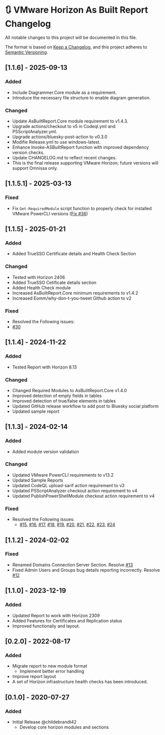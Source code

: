 # :arrows_clockwise: VMware Horizon As Built Report Changelog

All notable changes to this project will be documented in this file.

The format is based on [Keep a Changelog](https://keepachangelog.com/en/1.0.0/),
and this project adheres to [Semantic Versioning](https://semver.org/spec/v2.0.0.html).

## [1.1.6] - 2025-09-13

### Added

- Include Diagrammer.Core module as a requirement.
- Introduce the necessary file structure to enable diagram generation.

### Changed

- Update AsBuiltReport.Core module requirement to v1.4.3.
- Upgrade actions/checkout to v5 in Codeql.yml and PSScriptAnalyzer.yml.
- Upgrade actions/bluesky-post-action to v0.3.0
- Modifie Release.yml to use windows-latest.
- Enhance Invoke-ASBuiltReport function with improved dependency version checks.
- Update CHANGELOG.md to reflect recent changes.
- This is the final release supporting VMware Horizon; future versions will support Omnissa only.

## [1.1.5.1] - 2025-03-13

### Fixed

- Fix `Get-RequiredModule` script function to properly check for installed VMware PowerCLI versions ([Fix #36](https://github.com/AsBuiltReport/AsBuiltReport.VMware.Horizon/issues/36))

## [1.1.5] - 2025-01-21

### Added

- Added TrueSSO Certificate details and Health Check Section

### Changed

- Tested with Horizon 2406
- Added TrueSSO Cetificate details section
- Added Health Check module
- Increased AsBuiltReport.Core minimum requirements to v1.4.2
- Increased Eomm/why-don-t-you-tweet Github action to v2

### Fixed

- Resolved the Following issues:
- [#30](https://github.com/AsBuiltReport/AsBuiltReport.VMware.Horizon/issues/30)

## [1.1.4] - 2024-11-22

### Added

- Tested Report with Horizon 8.13

### Changed

- Changed Required Modules to AsBuiltReport.Core v1.4.0
- Improved detection of empty fields in tables
- Improved detection of true/false elements in tables
- Updated GitHub release workflow to add post to Bluesky social platform
- Updated sample report

## [1.1.3] - 2024-02-14

### Added

- Added module version validation

### Changed

- Updated VMware PowerCLI requirements to v13.2
- Updated Sample Reports
- Updated CodeQL upload-sarif action requirement to v3
- Updated PSScriptAnalyzer checkout action requirement to v4
- Updated PublishPowerShellModule checkout action requirement to v4

### Fixed

- Resolved the Following issues:
  - [#15](https://github.com/AsBuiltReport/AsBuiltReport.VMware.Horizon/issues/15), [#16](https://github.com/AsBuiltReport/AsBuiltReport.VMware.Horizon/issues/16), [#17](https://github.com/AsBuiltReport/AsBuiltReport.VMware.Horizon/issues/17), [#18](https://github.com/AsBuiltReport/AsBuiltReport.VMware.Horizon/issues/18), [#19](https://github.com/AsBuiltReport/AsBuiltReport.VMware.Horizon/issues/19), [#20](https://github.com/AsBuiltReport/AsBuiltReport.VMware.Horizon/issues/20), [#21](https://github.com/AsBuiltReport/AsBuiltReport.VMware.Horizon/issues/21), [#22](https://github.com/AsBuiltReport/AsBuiltReport.VMware.Horizon/issues/22), [#23](https://github.com/AsBuiltReport/AsBuiltReport.VMware.Horizon/issues/23), [#24](https://github.com/AsBuiltReport/AsBuiltReport.VMware.Horizon/issues/24)

## [1.1.2] - 2024-02-02

### Fixed

- Renamed Domains Connection Server Section. Resolve [#13](https://github.com/AsBuiltReport/AsBuiltReport.VMware.Horizon/issues/13)
- Fixed Admin Users and Groups bug details reporting incorrectly. Resolve [#12](https://github.com/AsBuiltReport/AsBuiltReport.VMware.Horizon/issues/12)

## [1.1.0] - 2023-12-19

### Added

- Updated Report to work with Horizon 2309
- Added Features for Certificates and Replication status
- Improved functionaliy and layout.

## [0.2.0] - 2022-08-17

### Added

- Migrate report to new module format
  - Implement better error handling
- Improve report layout
- A set of Horizon infrastructure health checks has been introduced.

## [0.1.0] - 2020-07-27

### Added

- Initial Release @childebrandt42
  - Develop core horizon modules and sections
